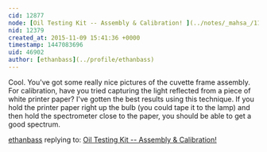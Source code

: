 ```yaml
---
cid: 12877
node: [Oil Testing Kit -- Assembly & Calibration! ](../notes/_mahsa_/11-09-2015/oil-testing-kit-assembly-calibration)
nid: 12379
created_at: 2015-11-09 15:41:36 +0000
timestamp: 1447083696
uid: 46902
author: [ethanbass](../profile/ethanbass)
---
```


Cool. You've got some really nice pictures of the cuvette frame assembly. For calibration, have you tried capturing the light reflected from a piece of white printer paper? I've gotten the best results using this technique. If you hold the printer paper right up the bulb (you could tape it to the lamp) and then hold the spectrometer close to the paper, you should be able to get a good spectrum.

[ethanbass](../profile/ethanbass) replying to: [Oil Testing Kit -- Assembly & Calibration! ](../notes/_mahsa_/11-09-2015/oil-testing-kit-assembly-calibration)

